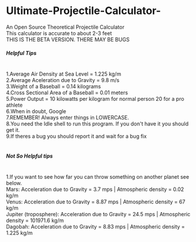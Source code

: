 # Ultimate-Projectile-Calculator-
An Open Source Theoretical Projectile Calculator<br />
This calculator is  accurate to about 2-3 feet<br />
THIS IS THE BETA VERSION. THERE MAY BE BUGS<br />

<h5>Helpful Tips</h5><br />
1.Average Air Density at Sea Level = 1.225 kg/m<br />
2.Average Aceleration due to Gravity = 9.8 m/s<br />
3.Weight of a Baseball = 0.14 kilograms<br />
4.Cross Sectional Area of a Baseball = 0.01 meters<br />
5.Power Output =  10 kilowatts per kilogram for normal person 20 for a pro athlete<br />
6.When in doubt, Google<br />
7.REMEMBER! Always enter things in LOWERCASE.<br />
8.You need the Idle shell to run this program. If you don't have it you should get it.<br />
9.If theres a bug you should report it and wait for a bug fix<br />
<br />
<h5>Not So Helpful tips</h5><br />
1.If you want to see how far you can throw something on another planet see below.<br />
Mars: Acceleration due to Gravity = 3.7 mps | Atmospheric density = 0.02 kg/m<br />
Venus: Acceleration due to Gravity = 8.87 mps | Atmospheric density = 67 kg/m<br />
Jupiter (troposphere): Acceleration due to Gravity = 24.5 mps | Atmospheric density = 101971.6 kg/m<br />
Dagobah: Acceleration due to Gravity = 8.83 mps | Atmospheric density = 1.225 kg/m<br />
